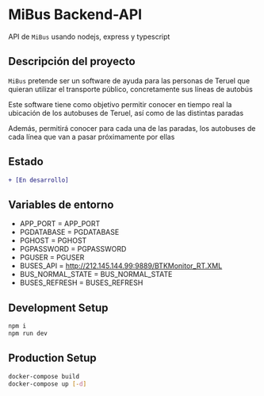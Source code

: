 # MiBus Backend-API
API de `MiBus` usando nodejs, express y typescript

## Descripción del proyecto
`MiBus` pretende ser un software de ayuda para las personas de Teruel que 
quieran utilizar el transporte público, concretamente sus líneas de autobús

Este software tiene como objetivo permitir conocer en tiempo real la ubicación de los
autobuses de Teruel, así como de las distintas paradas

Además, permitirá conocer para cada una de las paradas, los autobuses de cada 
línea que van a pasar próximamente por ellas

## Estado
```diff
+ [En desarrollo]
```

## Variables de entorno
* APP_PORT = APP_PORT
* PGDATABASE = PGDATABASE
* PGHOST = PGHOST
* PGPASSWORD = PGPASSWORD
* PGUSER = PGUSER
* BUSES_API = http://212.145.144.99:9889/BTKMonitor_RT.XML
* BUS_NORMAL_STATE = BUS_NORMAL_STATE
* BUSES_REFRESH = BUSES_REFRESH

## Development Setup
```bash
npm i 
npm run dev
```

## Production Setup
```bash
docker-compose build
docker-compose up [-d]
```